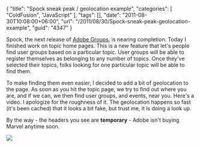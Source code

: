 {
	"title": "Spock sneak peak / geolocation example",
	"categories": [
		"ColdFusion",
		"JavaScript"
	],
	"tags": [],
	"date": "2011-08-30T10:08:00+06:00",
	"url": "/2011/08/30/Spock-sneak-peak-geolocation-example",
	"guid": "4347"
}

Spock, the next release of <a href="http://groups.adobe.com">Adobe Groups</a>, is nearing completion. Today I finished work on topic home pages. This is a new feature that let's people find user groups based on a particular topic. User groups will be able to register themselves as belonging to any number of topics. Once they've selected their topics, folks looking for one particular topic will be able to find them.

To make finding them even easier, I decided to add a bit of geolocation to the page. As soon as you hit the topic page, we try to find out where you are, and if we can, we then find user groups, and events, near you. Here's a video. I apologize for the roughness of it. The geolocation happens so fast (it's been cached) that it looks a bit fake, but trust me, it is doing a look up.

By the way - the headers you see are <b>temporary</b> - Adobe isn't buying Marvel anytime soon.

<a href="http://www.raymondcamden.com/downloads/2011-08-30_0850.swf"><img src="http://www.coldfusionjedi.com/images/ScreenClip170.png"></a>